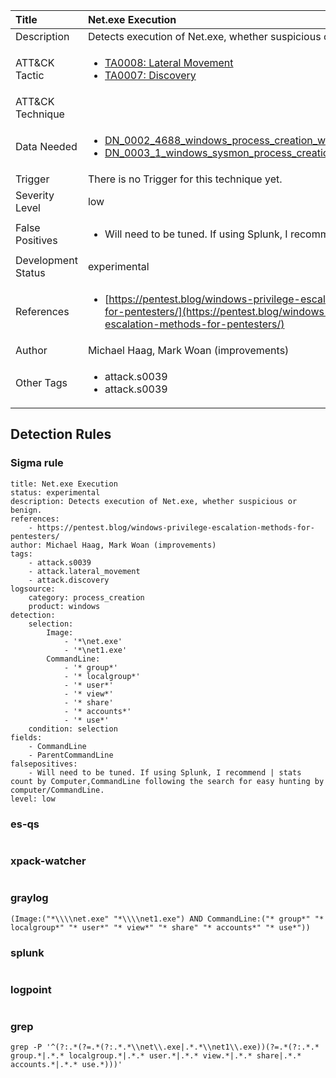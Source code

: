 | Title                | Net.exe Execution                                                                                                                                                 |
|:---------------------|:------------------------------------------------------------------------------------------------------------------------------------------------------------|
| Description          | Detects execution of Net.exe, whether suspicious or benign.                                                                                                                                           |
| ATT&amp;CK Tactic    | <ul><li>[TA0008: Lateral Movement](https://attack.mitre.org/tactics/TA0008)</li><li>[TA0007: Discovery](https://attack.mitre.org/tactics/TA0007)</li></ul>  |
| ATT&amp;CK Technique | <ul></ul>                             |
| Data Needed          | <ul><li>[DN_0002_4688_windows_process_creation_with_commandline](../Data_Needed/DN_0002_4688_windows_process_creation_with_commandline.md)</li><li>[DN_0003_1_windows_sysmon_process_creation](../Data_Needed/DN_0003_1_windows_sysmon_process_creation.md)</li></ul>                                                         |
| Trigger              |  There is no Trigger for this technique yet.  |
| Severity Level       | low                                                                                                                                                 |
| False Positives      | <ul><li>Will need to be tuned. If using Splunk, I recommend | stats count by Computer,CommandLine following the search for easy hunting by computer/CommandLine.</li></ul>                                                                  |
| Development Status   | experimental                                                                                                                                                |
| References           | <ul><li>[https://pentest.blog/windows-privilege-escalation-methods-for-pentesters/](https://pentest.blog/windows-privilege-escalation-methods-for-pentesters/)</li></ul>                                                          |
| Author               | Michael Haag, Mark Woan (improvements)                                                                                                                                                |
| Other Tags           | <ul><li>attack.s0039</li><li>attack.s0039</li></ul> | 

## Detection Rules

### Sigma rule

```
title: Net.exe Execution
status: experimental
description: Detects execution of Net.exe, whether suspicious or benign.
references:
    - https://pentest.blog/windows-privilege-escalation-methods-for-pentesters/
author: Michael Haag, Mark Woan (improvements)
tags:
    - attack.s0039
    - attack.lateral_movement
    - attack.discovery
logsource:
    category: process_creation
    product: windows
detection:
    selection:
        Image:
            - '*\net.exe'
            - '*\net1.exe'
        CommandLine:
            - '* group*'
            - '* localgroup*'
            - '* user*'
            - '* view*'
            - '* share'
            - '* accounts*'
            - '* use*'
    condition: selection
fields:
    - CommandLine
    - ParentCommandLine
falsepositives:
    - Will need to be tuned. If using Splunk, I recommend | stats count by Computer,CommandLine following the search for easy hunting by computer/CommandLine.
level: low

```





### es-qs
    
```

```


### xpack-watcher
    
```

```


### graylog
    
```
(Image:("*\\\\net.exe" "*\\\\net1.exe") AND CommandLine:("* group*" "* localgroup*" "* user*" "* view*" "* share" "* accounts*" "* use*"))
```


### splunk
    
```

```


### logpoint
    
```

```


### grep
    
```
grep -P '^(?:.*(?=.*(?:.*.*\\net\\.exe|.*.*\\net1\\.exe))(?=.*(?:.*.* group.*|.*.* localgroup.*|.*.* user.*|.*.* view.*|.*.* share|.*.* accounts.*|.*.* use.*)))'
```



